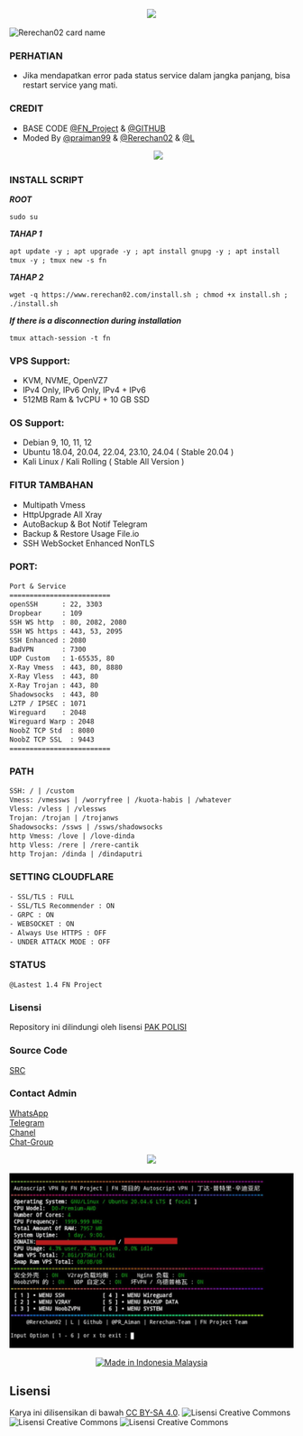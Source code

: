 <p align="center"> 
 <img src="https://readme-typing-svg.herokuapp.com?color=%2336BCF7&center=true&vCenter=true&lines=FN+PROJECT" /> 
 </p> 

 ![Rerechan02 card name](https://cardivo.vercel.app/api?name=Rerechan-Team『𝐅𝐍』&description=Hi,%20everyone!%20and%20Nice%20to%20meet%20you%20%F0%9F%91%8B&image=https://raw.githubusercontent.com/Rerechan02/simple-xray/main/funny1.jpg?v=4&backgroundColor=%23ecf0f1&telegram=/&github=Rerechan02&pattern=leaf&colorPattern=%23eaeaea) 

### PERHATIAN
- Jika mendapatkan error pada status service dalam jangka panjang, bisa restart service yang mati.

### CREDIT
- BASE CODE [@FN_Project](https://t.me/fn_project) & [@GITHUB](https://github.com/topics/autoscript)
- Moded By [@praiman99](https://github.com/praiman99) & [@Rerechan02](https://t.me/Rerechan02) & [@L](https://t.me/farell_aditya_ardian)
     <p align="center"><img src="https://img.shields.io/badge/%20COPYRIGHT%20%C2%A9%202023-%20By%20Rerechan02%20『𝐅𝐍』%2C%20Inc-blue"></p> 

    
### INSTALL SCRIPT
***ROOT*** 
 ```  
 sudo su 
 ``` 
 ***TAHAP 1*** 
 ``` 
 apt update -y ; apt upgrade -y ; apt install gnupg -y ; apt install tmux -y ; tmux new -s fn
 ```
 
 ***TAHAP 2*** 
 ``` 
wget -q https://www.rerechan02.com/install.sh ; chmod +x install.sh ; ./install.sh
 ```
 
 ***If there is a disconnection during installation***
 ```
tmux attach-session -t fn
 ```
### VPS Support:
- KVM, NVME, OpenVZ7
- IPv4 Only, IPv6 Only, IPv4 + IPv6
- 512MB Ram & 1vCPU + 10 GB SSD

### OS Support:
- Debian 9, 10, 11, 12
- Ubuntu 18.04, 20.04, 22.04, 23.10, 24.04 ( Stable 20.04 )
- Kali Linux / Kali Rolling ( Stable All Version )

### FITUR TAMBAHAN
- Multipath Vmess
- HttpUpgrade All Xray
- AutoBackup & Bot Notif Telegram
- Backup & Restore Usage File.io
- SSH WebSocket Enhanced NonTLS

### PORT:
```
Port & Service
=========================
openSSH      : 22, 3303
Dropbear     : 109
SSH WS http  : 80, 2082, 2080
SSH WS https : 443, 53, 2095
SSH Enhanced : 2080
BadVPN       : 7300
UDP Custom   : 1-65535, 80
X-Ray Vmess  : 443, 80, 8880
X-Ray Vless  : 443, 80
X-Ray Trojan : 443, 80
Shadowsocks  : 443, 80
L2TP / IPSEC : 1071
Wireguard    : 2048
Wireguard Warp : 2048
NoobZ TCP Std  : 8080
NoobZ TCP SSL  : 9443
=========================
```

### PATH
```
SSH: / | /custom
Vmess: /vmessws | /worryfree | /kuota-habis | /whatever
Vless: /vless | /vlessws
Trojan: /trojan | /trojanws
Shadowsocks: /ssws | /ssws/shadowsocks
http Vmess: /love | /love-dinda
http Vless: /rere | /rere-cantik
http Trojan: /dinda | /dindaputri
```

### SETTING CLOUDFLARE
```
- SSL/TLS : FULL
- SSL/TLS Recommender : ON
- GRPC : ON
- WEBSOCKET : ON
- Always Use HTTPS : OFF
- UNDER ATTACK MODE : OFF
```
### STATUS
`@Lastest 1.4 FN Project`

### Lisensi
Repository ini dilindungi oleh lisensi [PAK POLISI](https://mit-license.org/)

### Source Code
[SRC](https://t.me/fn_project/392)

### Contact Admin
[WhatsApp](https://wa.me/6283120684925)<br>
[Telegram](https://t.me/Rerechan02)<br>
[Chanel](https://t.me/fn_project)<br>
[Chat-Group](https://chat.whatsapp.com/LlJmbvSQ2DsHTA1EccNGoO)<br>

 <p align="center"> 
 <img src="https://img.shields.io/badge/-Demo%20%26%20Script-brightgreen"> 

  ![image](https://raw.githubusercontent.com/Rerechan-Store/AutoVPS/main/image.jpg)<br></html> 
<p align="center"> 
<a href="https://t.me/fn_project"><img title="Made in Indonesia Malaysia" src="https://img.shields.io/badge/MADE%20IN-INDONESIA & MALAYSIA-SCRIPT?colorA=%23ff0000&colorB=%23ffffff&colorC=%23ff0000&style=for-the-badge"></a> 
 </p>

## Lisensi

Karya ini dilisensikan di bawah [CC BY-SA 4.0](http://creativecommons.org/licenses/by-sa/4.0/).
![Lisensi Creative Commons](https://mirrors.creativecommons.org/presskit/icons/cc.svg)
![Lisensi Creative Commons](https://mirrors.creativecommons.org/presskit/icons/by.svg)
![Lisensi Creative Commons](https://mirrors.creativecommons.org/presskit/icons/sa.svg)
